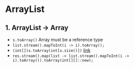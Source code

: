 # ArrayList



## 1. ArrayList -> Array

- `s.toArray()` Array must be a reference type
- `list.stream().mapToInt(i -> i).toArray();`
- `(int[])x.toArray(int[x.size()])` [link](https://stackoverflow.com/questions/718554/how-to-convert-an-arraylist-containing-integers-to-primitive-int-array)
- `res.stream().map(list -> list.stream().mapToInt(i -> i).toArray()).toArray(int[][]::new);`



​	

